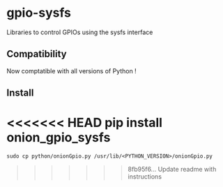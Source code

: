 # gpio-sysfs
Libraries to control GPIOs using the sysfs interface

## Compatibility

Now comptatible with all versions of Python !

## Install

<<<<<<< HEAD
pip install onion_gpio_sysfs
=======
`sudo cp python/onionGpio.py /usr/lib/<PYTHON_VERSION>/onionGpio.py`
>>>>>>> 8fb95f6... Update readme with instructions
